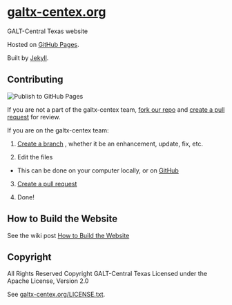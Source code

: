 # [galtx-centex.org](https://galtx-centex.org/)

GALT-Central Texas website

Hosted on [GitHub Pages](https://pages.github.com/).

Built by [Jekyll](http://jekyllrb.com/).

## Contributing
![Publish to GitHub Pages](https://github.com/galtx-centex/galtx-centex.github.io/workflows/Publish%20to%20GitHub%20Pages/badge.svg)

If you are not a part of the galtx-centex team,
[fork our repo](https://help.github.com/articles/fork-a-repo) and
[create a pull request](https://help.github.com/articles/creating-a-pull-request) for review.

If you are on the galtx-centex team:

1. [Create a branch](https://help.github.com/articles/creating-and-deleting-branches-within-your-repository)
, whether it be an enhancement, update, fix, etc.

2. Edit the files
  - This can be done on your computer locally, or on [GitHub](https://help.github.com/articles/editing-files-in-your-repository)

3. [Create a pull request](https://help.github.com/articles/creating-a-pull-request)

4. Done!

## How to Build the Website

See the wiki post [How to Build the Website](https://github.com/galtx-centex/galtx-centex.github.io/wiki/How-to-Build-the-Website)

## Copyright

All Rights Reserved
Copyright GALT-Central Texas
Licensed under the Apache License, Version 2.0

See [galtx-centex.org/LICENSE.txt](https://galtx-centex.org/LICENSE.txt).
